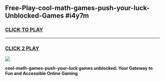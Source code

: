 
## Free-Play-cool-math-games-push-your-luck-Unblocked-Games #i4y7m
<h3>
<a href="https://news.freeplayer.one?title=cool-math-games-push-your-luck&ref=8M">CLICK TO PLAY</a></h3>
<hr>

<h3>
<a href="https://news.freeplayer.one?title=cool-math-games-push-your-luck&ref=8M">CLICK 2 PLAY</a>
  
</h3>

<a href="https://news.freeplayer.one?title=cool-math-games-push-your-luck&ref=8M"><img src="https://clearcache.store/games.png"></a>


**cool-math-games-push-your-luck games unblocked: Your Gateway to Fun and Accessible Online Gaming**
